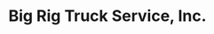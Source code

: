 ---
title: "Big Rig Truck Service, Inc."
url: /santa-rosa/big-rig-truck-service-inc/
shop: car repair
---